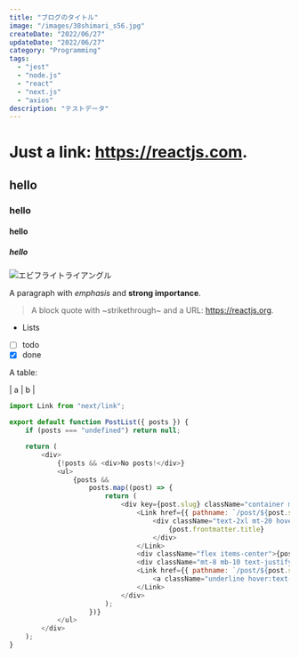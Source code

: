 ```yaml
---
title: "ブログのタイトル"
image: "/images/38shimari_s56.jpg"
createDate: "2022/06/27"
updateDate: "2022/06/27"
category: "Programming"
tags:
  - "jest"
  - "node.js"
  - "react"
  - "next.js"
  - "axios"
description: "テストデータ"
---
```


# Just a link: https://reactjs.com.

## hello

### hello

#### hello

##### hello

![エビフライトライアングル](http://i.imgur.com/Jjwsc.jpg "480_480")

A paragraph with _emphasis_ and **strong importance**.

> A block quote with ~strikethrough~ and a URL: https://reactjs.org.

- Lists
- [ ] todo
- [x] done

A table:

| a | b |

```javascript
import Link from "next/link";

export default function PostList({ posts }) {
	if (posts === "undefined") return null;

	return (
		<div>
			{!posts && <div>No posts!</div>}
			<ul>
				{posts &&
					posts.map((post) => {
						return (
							<div key={post.slug} className="container mx-auto">
								<Link href={{ pathname: `/post/${post.slug}` }}>
									<div className="text-2xl mt-20 hover:underline hover:text-blue-800">
										{post.frontmatter.title}
									</div>
								</Link>
								<div className="flex items-center">{post.frontmatter.author}</div>
								<div className="mt-8 mb-10 text-justify">{post.frontmatter.excerpt}</div>
								<Link href={{ pathname: `/post/${post.slug}` }}>
									<a className="underline hover:text-blue-800">続きを読む →</a>
								</Link>
							</div>
						);
					})}
			</ul>
		</div>
	);
}
```
